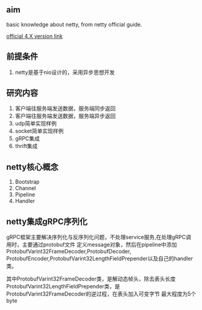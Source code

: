 ## aim

basic knowledge about netty, from netty official guide.

[official 4.X version link](https://netty.io/wiki/user-guide-for-4.x.html)

## 前提条件
1. netty是基于nio设计的，采用异步思想开发

## 研究内容
1. 客户端往服务端发送数据，服务端同步返回
2. 客户端往服务端发送数据，服务端异步返回
3. udp简单实现样例
4. socket简单实现样例
5. gRPC集成
6. thrift集成


## netty核心概念
1. Bootstrap
2. Channel
3. Pipeline
4. Handler


## netty集成gRPC序列化

gRPC框架主要解决序列化与反序列化问题，不处理service服务,在处理gRPC调用时，主要通过protobuf文件
定义message对象，然后在pipeline中添加ProtobufVarint32FrameDecoder,ProtobufDecoder,
ProtobufEncoder,ProtobufVarint32LengthFieldPrepender以及自己的handler类。

其中ProtobufVarint32FrameDecoder类，是解动态帧头，除去表头长度
ProtobufVarint32LengthFieldPrepender类，是ProtobufVarint32FrameDecoder的逆过程，在表头加入可变字节
最大程度为5个byte